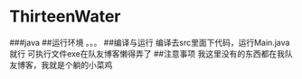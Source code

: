 # ThirteenWater
###java
##运行环境
。。。
##编译与运行
编译去src里面下代码，运行Main.java就行
可执行文件exe在队友博客懒得弄了
##注意事项
我这里没有的东西都在我队友博客，我就是个躺的小菜鸡
